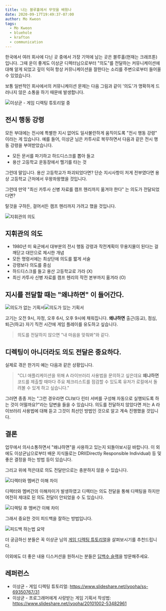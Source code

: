 ```yaml
---
title: 나는 블루홀에서 무엇을 배웠나
date: 2020-09-17T19:49:37-07:00
author: Mo Kweon
tags:
  - Mo Kweon
  - bluehole
  - krafton
  - communication
---
```


[game_directing_tutorial]: https://www.slideshare.net/iyooha/ss-69350767/31

한국에서 여러 회사에 다닌 곳 중에서 가장 기억에 남는 곳은 블루홀(현재는 크래프톤) 입니다. 그때 운이 좋게도 이상균 디렉터님으로부터 "의도"를 전달하는 커뮤니케이션에 대해 알게 되었고 깊이 익혀 항상 커뮤니케이션을 잘한다는 소리를 주변으로부터 들어올 수 있었습니다.

보통 일반적인 회사에서의 커뮤니케이션 문제는 다음 그림과 같이 '의도'가 명확하게 드러나지 않은 소통을 하기 때문에 발생합니다.

![이상균 - 게임 디렉팅 튜토리얼 중](./lesson-learned-at-bluehole/communication.jpg)

## 전시 행동 강령

모든 부대에는 전시에 특별한 지시 없어도 일사불란하게 움직이도록 "전시 행동 강령" 이라는 게 있습니다. 예를 들어, 이상균 님은 카투사로 복무하면서 다음과 같은 전시 행동 강령을 부여받았습니다.

- 모든 문서를 파기하고 하드디스크를 뽑아 들고
- 용산 고등학교 운동장에서 헬기를 타는 것

그런데 말입니다. 용산 고등학교가 파괴되었다면? 단순 지시사항이 저게 전부였다면 용상 고등학교 근처에서 우왕좌왕했을 것입니다.

그런데 만약 "최신 카투사 신병 자료를 캠프 헨리까지 옮겨야 한다" 는 의도가 전달되었다면?

탈것을 구하든, 걸어서든 캠프 헨리까지 가려고 했을 것입니다.

![지휘관의 의도](./lesson-learned-at-bluehole/commander_intent.jpg)

## 지휘관의 의도

- 1980년 미 육군에서 대부분의 전시 행동 강령과 작전계획이 무용지물이 된다는 걸 깨닫고 대안으로 제시한 개념
- 모든 명령서에는 최상단에 의도를 짧게 서술
- 강령보다 의도를 중심
- 하드디스크를 들고 용산 고등학교로 가라 (X)
- 최신 카투사 신병 자료를 캠프 헨리의 작전 본부까지 옮겨라 (O)

## 지시를 전달할 때는 "왜냐하면" 이 들어간다.

<div style="display: flex;">
  <div style="display: flex; flex-direction: column;">
    <img alt="의도가 없는 기획서" src="./lesson-learned-at-bluehole/design_doc_1.jpg">
  </div>
  <div style="display: flex; flex-direction: column;">
    <img alt="의도가 있는 기획서" src="./lesson-learned-at-bluehole/design_doc_2.jpg">
  </div>
</div>

고기는 오전 9시, 자정, 오후 6시, 오후 9시에 채워집니다. **왜냐하면** 출근(등교), 점심, 퇴근(하교) 자기 직전 시간에 게임 플레이를 유도하고 싶습니다.

> 의도를 전달하지 않으면 "내 마음을 맞춰봐"와 같다.

## 디렉팅이 아니더라도 의도 전달은 중요하다.

실제로 겪은 한가지 예는 다음과 같은 상황입니다.

> "CLI 애플리케이션을 위해 A 라이브러리 사용법을 문의하고 싶은데요 **왜냐하면** 코드를 제출할 때마다 주요 체크리스트를 점검할 수 있도록 유저가 로컬에서 돌려볼 수 있게 하고 싶습니다."

그러면 종종 저는 "그런 경우라면 CLI보다 린터 서버를 구성해 자동으로 실행되도록 하는 것이 어떨까요?"라는 답변을 들을 수 있습니다. 의도를 전달하지 않았다면 저는 A 라이브러리 사용법에 대해 듣고 그것이 최선인 방법인 것으로 알고 계속 진행했을 것입니다.

## 결론

업무에서 의사소통하면서 "왜냐하면"을 사용하고 있는지 되돌아보시길 바랍니다. 이 외에도 이상균님으로부터 배운 지식들로는 DRI(Directly Responsible Individual) 등 및 좋은 결정을 하는 방법 등이 있습니다.

그리고 위에 적은대로 의도 전달만으로는 충분하지 않을 수 있습니다.

![디렉터와 멤버간 이해 차이](./lesson-learned-at-bluehole/understanding_disparity.jpg)

디렉터와 멤버간의 이해차이가 발생하였고 디렉터는 의도 전달을 통해 디렉팅을 하지만 여전히 제대로 된 의도 전달이 안되었을 수 도 있습니다.

![디렉팅 후 멤버간 이해 차이](./lesson-learned-at-bluehole/understanding_disparity_2.jpg)

그래서 중요한 것이 피드백을 잘하는 방법입니다.

![피드백 하는법 요약](./lesson-learned-at-bluehole/feedback_summary.jpg)

더 궁금하신 분들은 꼭 이상균 님의 [게임 디렉팅 튜토리얼][game_directing_tutorial]을 살펴보시기를 추천드립니다.

이외에도 더 좋은 내용 디스커션을 원하시는 분들은 [딥백수 슬랙](https://bit.ly/2Sqdnws)을 방문해주세요.

## 레퍼런스

- 이상균 - 게임 디렉팅 튜토리얼: https://www.slideshare.net/iyooha/ss-69350767/31
- 이상균 - 프로그래머에게 사랑받는 게임 기획서 작성법: https://www.slideshare.net/iyooha/20101002-53482961
